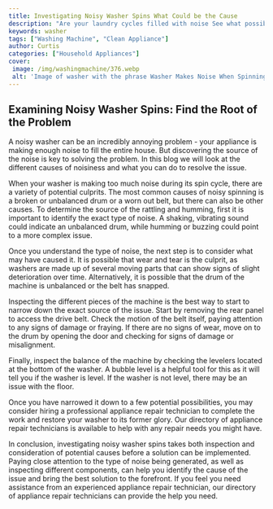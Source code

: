 ```yaml
---
title: Investigating Noisy Washer Spins What Could be the Cause
description: "Are your laundry cycles filled with noise See what possible causes can be identified in this blog post as we investigate noisy washer spins Find out what could be the cause of the problem and how to solve it"
keywords: washer
tags: ["Washing Machine", "Clean Appliance"]
author: Curtis
categories: ["Household Appliances"]
cover: 
 image: /img/washingmachine/376.webp
 alt: 'Image of washer with the phrase Washer Makes Noise When Spinning'
---
```

## Examining Noisy Washer Spins: Find the Root of the Problem
A noisy washer can be an incredibly annoying problem - your appliance is making enough noise to fill the entire house. But discovering the source of the noise is key to solving the problem. In this blog we will look at the different causes of noisiness and what you can do to resolve the issue.

When your washer is making too much noise during its spin cycle, there are a variety of potential culprits. The most common causes of noisy spinning is a broken or unbalanced drum or a worn out belt, but there can also be other causes. To determine the source of the rattling and humming, first it is important to identify the exact type of noise. A shaking, vibrating sound could indicate an unbalanced drum, while humming or buzzing could point to a more complex issue.

Once you understand the type of noise, the next step is to consider what may have caused it. It is possible that wear and tear is the culprit, as washers are made up of several moving parts that can show signs of slight deterioration over time. Alternatively, it is possible that the drum of the machine is unbalanced or the belt has snapped.

Inspecting the different pieces of the machine is the best way to start to narrow down the exact source of the issue. Start by removing the rear panel to access the drive belt. Check the motion of the belt itself, paying attention to any signs of damage or fraying. If there are no signs of wear, move on to the drum by opening the door and checking for signs of damage or misalignment. 

Finally, inspect the balance of the machine by checking the levelers located at the bottom of the washer. A bubble level is a helpful tool for this as it will tell you if the washer is level. If the washer is not level, there may be an issue with the floor.

Once you have narrowed it down to a few potential possibilities, you may consider hiring a professional appliance repair technician to complete the work and restore your washer to its former glory. Our directory of appliance repair technicians is available to help with any repair needs you might have.

In conclusion, investigating noisy washer spins takes both inspection and consideration of potential causes before a solution can be implemented. Paying close attention to the type of noise being generated, as well as inspecting different components, can help you identify the cause of the issue and bring the best solution to the forefront. If you feel you need assistance from an experienced appliance repair technician, our directory of appliance repair technicians can provide the help you need.
